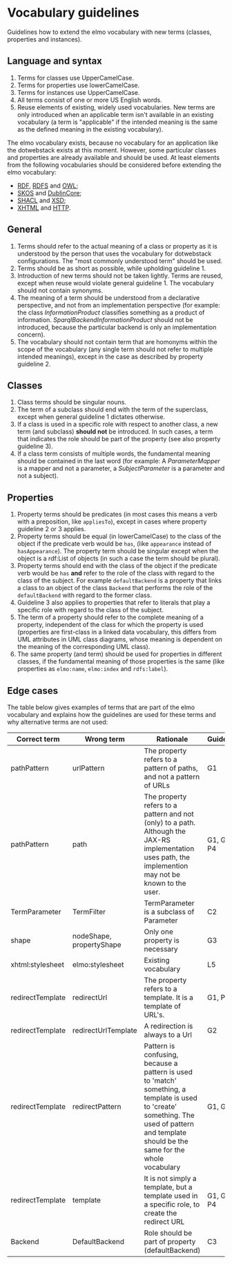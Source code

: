 # Vocabulary guidelines

Guidelines how to extend the elmo vocabulary with new terms (classes, properties and instances).

## Language and syntax
1. Terms for classes use UpperCamelCase.
2. Terms for properties use lowerCamelCase.
3. Terms for instances use UpperCamelCase.
4. All terms consist of one or more US English words.
5. Reuse elements of existing, widely used vocabularies. New terms are only introduced when an applicable term isn't available in an existing vocabulary (a term is "applicable" if the intended meaning is the same as the defined meaning in the existing vocabulary).

The elmo vocabulary exists, because no vocabulary for an application like the dotwebstack exists at this moment. However, some particular classes and properties are already available and should be used. At least elements from the following vocabularies should be considered before extending the elmo vocabulary:

- [RDF](http://www.w3.org/1999/02/22-rdf-syntax-ns#), [RDFS](http://www.w3.org/2000/01/rdf-schema#) and [OWL](http://www.w3.org/2002/07/owl#);
- [SKOS](http://www.w3.org/2004/02/skos/core#) and [DublinCore](http://purl.org/dc/elements/1.1/);
- [SHACL](http://www.w3.org/ns/shacl#) and [XSD](http://www.w3.org/2001/XMLSchema#);
- [XHTML](http://www.w3.org/1999/xhtml/vocab#) and [HTTP](http://www.w3.org/2011/http#).

## General

1. Terms should refer to the actual meaning of a class or property as it is understood by the person that uses the vocabulary for dotwebstack configurations. The "most commonly understood term" should be used.
2. Terms should be as short as possible, while upholding guideline 1.
3. Introduction of new terms should not be taken lightly. Terms are reused, except when reuse would violate general guideline 1. The vocabulary should not contain synonyms.
4. The meaning of a term should be understood from a declarative perspective, and not from an implementation perspective (for example: the class *InformationProduct* classifies something as a product of information. *SparqlBackendInformationProduct* should not be introduced, because the particular backend is only an implementation concern). 
5. The vocabulary should not contain term that are homonyms within the scope of the vocabulary (any single term should not refer to multiple intended meanings), except in the case as described by property guideline 2.

## Classes

1. Class terms should be singular nouns.
2. The term of a subclass should end with the term of the superclass, except when general guideline 1 dictates otherwise.
3. If a class is used in a specific role with respect to another class, a new term (and subclass) **should not** be introduced. In such cases, a term that indicates the role should be part of the property (see also property guideline 3).
4. If a class term consists of multiple words, the fundamental meaning should be contained in the last word (for example: A *ParameterMapper* is a mapper and not a parameter, a *SubjectParameter* is a parameter and not a subject).

## Properties

1. Property terms should be predicates (in most cases this means a verb with a preposition, like `appliesTo`), except in cases where property guideline 2 or 3 applies.
2. Property terms should be equal (in lowerCamelCase) to the class of the object if the predicate verb would be `has`, (like `appearance` instead of `hasAppearance`). The property term should be singular except when the object is a rdf:List of objects (in such a case the term should be plural).
3. Property terms should end with the class of the object if the predicate verb would be `has` **and** refer to the role of the class with regard to the class of the subject. For example `defaultBackend` is a property that links a class to an object of the class `Backend` that performs the role of the `defaultBackend` with regard to the former class.
4. Guideline 3 also applies to properties that refer to literals that play a specific role with regard to the class of the subject.
5. The term of a property should refer to the complete meaning of a property, independent of the class for which the property is used (properties are first-class in a linked data vocabulary, this differs from UML attributes in UML class diagrams, whose meaning is dependent on the meaning of the corresponding UML class).
6. The same property (and term) should be used for properties in different classes, if the fundamental meaning of those properties is the same (like properties as `elmo:name`, `elmo:index` and `rdfs:label`).

## Edge cases

The table below gives examples of terms that are part of the elmo vocabulary and explains how the guidelines are used for these terms and why alternative terms are not used:

Correct term | Wrong term | Rationale | Guideline
-------------|------------|-----------|-----------
pathPattern | urlPattern | The property refers to a pattern of paths, and not a pattern of URLs | G1
pathPattern | path | The property refers to a pattern and not (only) to a path. Although the JAX-RS implementation uses path, the implemention may not be known to the user. | G1, G4, P4
TermParameter | TermFilter | TermParameter is a subclass of Parameter | C2
shape | nodeShape, propertyShape | Only one property is necessary | G3
xhtml:stylesheet | elmo:stylesheet | Existing vocabulary | L5
redirectTemplate | redirectUrl | The property refers to a template. It is a template of URL's.| G1, P4
redirectTemplate | redirectUrlTemplate | A redirection is always to a Url|G2
redirectTemplate | redirectPattern | Pattern is confusing, because a pattern is used to 'match' something, a template is used to 'create' something. The used of pattern and template should be the same for the whole vocabulary| G1, G5
redirectTemplate | template | It is not simply a template, but a template used in a specific role, to create the redirect URL| G1, G5, P4
Backend | DefaultBackend | Role should be part of property (defaultBackend) | C3